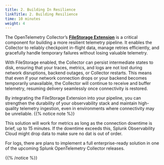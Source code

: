 ```yaml
---
title: 2. Building In Resilience
linkTitle: 2. Building Resilience
time: 10 minutes
weight: 4
---
```


The OpenTelemetry Collector’s [**FileStorage Extension**](https://github.com/open-telemetry/opentelemetry-collector-contrib/blob/19bc7d6ee854c0c1b5c97d8d348e5b9d1199e8aa/extension/storage/filestorage/README.md) is a critical component for building a more resilient telemetry pipeline. It enables the Collector to reliably checkpoint in-flight data, manage retries efficiently, and gracefully handle temporary failures without losing valuable telemetry.

With FileStorage enabled, the Collector can persist intermediate states to disk, ensuring that your traces, metrics, and logs are not lost during network disruptions, backend outages, or Collector restarts. This means that even if your network connection drops or your backend becomes temporarily unavailable, the Collector will continue to receive and buffer telemetry, resuming delivery seamlessly once connectivity is restored.

By integrating the FileStorage Extension into your pipeline, you can strengthen the durability of your observability stack and maintain high-quality telemetry ingestion, even in environments where connectivity may be unreliable.
{{% notice note %}}

This solution will work for metrics as long as the connection downtime is brief, up to 15 minutes. If the downtime exceeds this, Splunk Observability Cloud might  drop data to make sure no dat is out of order.

For logs, there are plans to implement a full enterprise-ready solution in one of the upcoming Splunk OpenTelemetry Collector releases.

{{% /notice %}}
